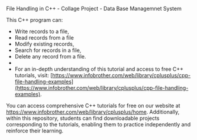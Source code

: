 File Handling in C++ - Collage Project - Data Base Managemnet System

This C++ program can:
- Write records to a file,
- Read records from a file
- Modify existing records,
- Search for records in a file,
- Delete any record from a file.
-
- For an in-depth understanding of this tutorial and access to free C++ tutorials, visit: [https://www.infobrother.com/web/library/cplusplus/cpp-file-handling-examples](https://www.infobrother.com/web/library/cplusplus/cpp-file-handling-examples).


You can access comprehensive C++ tutorials for free on our website at https://www.infobrother.com/web/library/cplusplus/home. Additionally, within this repository, students can find downloadable projects corresponding to the tutorials, enabling them to practice independently and reinforce their learning.

